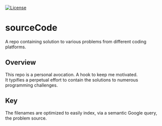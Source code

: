 [![License](https://img.shields.io/github/license/specbug/source_code?style=flat-square)](https://github.com/specbug/source_code/blob/master/LICENSE)

# sourceCode
A repo containing solution to various problems from different coding platforms.


## Overview

This repo is a personal avocation. A hook to keep me motivated. <br>
It typifies a perpetual effort to contain the solutions to numerous programming challenges.

## Key

The filenames are optimized to easily index, via a semantic Google query, the problem source.
